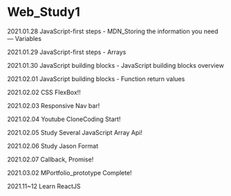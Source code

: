 # Web_Study1

2021.01.28  JavaScript-first steps - MDN_Storing the information you need — Variables

2021.01.29  JavaScript-first steps - Arrays

2021.01.30  JavaScript building blocks - JavaScript building blocks overview

2021.02.01  JavaScript building blocks - Function return values

2021.02.02  CSS FlexBox!!

2021.02.03  Responsive Nav bar!

2021.02.04  Youtube CloneCoding Start!

2021.02.05  Study Several JavaScript Array Api!

2021.02.06  Study Jason Format

2021.02.07  Callback, Promise!

2021.03.02  MPortfolio_prototype Complete!

2021.11~12  Learn ReactJS
